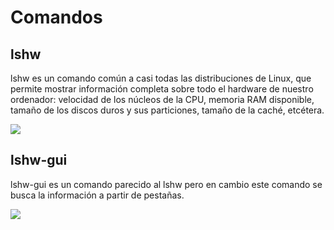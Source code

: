 # Comandos

## lshw

lshw es un comando común a casi todas las distribuciones de Linux, que permite mostrar información completa sobre todo el hardware de nuestro ordenador: velocidad de los núcleos de la CPU, memoria RAM disponible, tamaño de los discos duros y sus particiones, tamaño de la caché, etcétera.

<img src="http://images.hotfixed.net/images/lshw.png" />


## lshw-gui

lshw-gui es un comando parecido al lshw pero en cambio este comando se busca la información a partir de pestañas.

<img src="https://ezix.org/project/raw-attachment/wiki/HardwareLiSter/gtk-lshw.png" />

